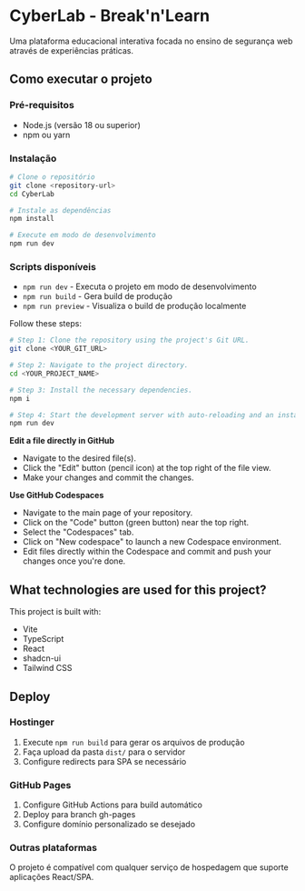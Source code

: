 # CyberLab - Break'n'Learn

Uma plataforma educacional interativa focada no ensino de segurança web através de experiências práticas.

## Como executar o projeto

### Pré-requisitos
- Node.js (versão 18 ou superior)
- npm ou yarn

### Instalação

```bash
# Clone o repositório
git clone <repository-url>
cd CyberLab

# Instale as dependências
npm install

# Execute em modo de desenvolvimento
npm run dev
```

### Scripts disponíveis

- `npm run dev` - Executa o projeto em modo de desenvolvimento
- `npm run build` - Gera build de produção
- `npm run preview` - Visualiza o build de produção localmente

Follow these steps:

```sh
# Step 1: Clone the repository using the project's Git URL.
git clone <YOUR_GIT_URL>

# Step 2: Navigate to the project directory.
cd <YOUR_PROJECT_NAME>

# Step 3: Install the necessary dependencies.
npm i

# Step 4: Start the development server with auto-reloading and an instant preview.
npm run dev
```

**Edit a file directly in GitHub**

- Navigate to the desired file(s).
- Click the "Edit" button (pencil icon) at the top right of the file view.
- Make your changes and commit the changes.

**Use GitHub Codespaces**

- Navigate to the main page of your repository.
- Click on the "Code" button (green button) near the top right.
- Select the "Codespaces" tab.
- Click on "New codespace" to launch a new Codespace environment.
- Edit files directly within the Codespace and commit and push your changes once you're done.

## What technologies are used for this project?

This project is built with:

- Vite
- TypeScript
- React
- shadcn-ui
- Tailwind CSS

## Deploy

### Hostinger
1. Execute `npm run build` para gerar os arquivos de produção
2. Faça upload da pasta `dist/` para o servidor
3. Configure redirects para SPA se necessário

### GitHub Pages
1. Configure GitHub Actions para build automático
2. Deploy para branch gh-pages
3. Configure domínio personalizado se desejado

### Outras plataformas
O projeto é compatível com qualquer serviço de hospedagem que suporte aplicações React/SPA.
